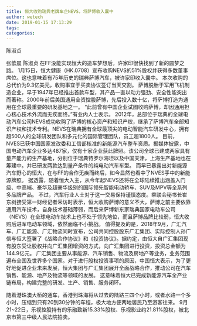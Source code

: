 ```yaml
---
title: 恒大收购瑞典老牌车企NEVS，将萨博收入囊中
author: wetech
date: 2019-01-15 17:13:29
tags: 
categories: 
---
```

陈淑贞
<!-- more -->
张歆晨
陈淑贞
在FF没能实现恒大的造车梦想后，许家印很快找到了新的圆梦之路。
1月15日，恒大健康（HK.0708）宣布收购NEVS的51%股权并获得多数董事席位。这也意味着有75年历史的瑞典萨博汽车，被许家印收入囊中。
本次收购的总代价为9.3亿美元，收购事宜于买卖协议签订当天交割。
萨博脱胎于军用飞机制造企业，早于1947年已经推出首款车型，其产品一直以动力强劲、安全性能突出而著称。2000年前后美国通用全资控股萨博，先后投入数十亿，将萨博打造为通用在全球最重要的研发基地之一。
“此前曾有中国企业试图收购萨博，却因通用担心核心技术外流而无疾而终。”有业内人士表示。
2012年，总部位于瑞典的全球电动汽车公司NEVS成功收购了萨博的核心资产和知识产权，继承了萨博汽车全部知识产权和技术专利。NEVS在瑞典拥有全球最顶尖的电动智能汽车研发中心，拥有超500人的全球研发团队和多元化的国际管理团队，员工超1800人。
目前，NVES已获中国国家发改委和工信部核准的新能源汽车整车资质。据媒体披露，中国电动汽车企业多达487家，仅有十家企业获此牌照。该公司全球已建成两家具有量产能力的生产基地，分别位于瑞典特罗尔海坦以及中国天津，上海生产基地也在筹建中。并已研发两款达到量产条件的纯电动汽车车型。
而早已暴露出对新能源汽车野心的恒大，在与FF的合作无疾而终后，如今显然也看中了NVES手中的新能源牌照。
据透露，随着恒大入主，从今年起NEVS还将在全球陆续推出涵盖入门级、中高端、豪华及超豪华级别的国际领先智能电动轿车、SUV及MPV等全系列多品牌产品。
不过，汽车行业人士对于这一交易保持谨慎态度。乘联会秘书长崔东树接受第一财经记者釆访时表示，恒大收购萨博的意义不大，萨博之前主要依靠通用汽车技术，自身技术基础薄弱，而后来萨博新东家瑞典国家电动车公司（NEVS）在全球电动车技术上也不处于领先地位，而且萨博品牌比较弱，恒大收购后进军电动车领域，依然面临不小挑战。
值得提及的是，2018年9月，广汇汽车、广汇能源、广汇物流同时宣布，公司共同控股股东广汇集团、实际控制人孙广信与恒大签署了《战略合作协议》和《投资协议》。据约定，由恒大自广汇集团现有股东受让股权并向广汇集团增资的方式，向广汇集团进行投资，投资总金额为144.9亿元。
广汇集团主要从事能源、汽车销售、物流及房地产等业务，业务范围遍布全国及世界多个国家。对于进行股权投资事项的原因，中国恒大表示，为了更好地促进企业未来发展，恒大集团与广汇集团展开全面战略合作，推动公司在汽车销售、能源、地产及物流等领域的发展。
这意味着恒大已完成新能源汽车全产业链布局，构建完整的研发、生产、销售、服务闭环。
 
 
随着港珠澳大桥的通车，香港到珠海将从过去的陆路三四个小时，或者水路一个多小时，压缩到只有20到30分钟的车程，极大地方便两地居民乃至游客往来。
9月21~22日，乐视控股持有的乐融致新15.33%股权、乐视影业约21.81%股权，被北京市第三中级人民法院拍卖。
